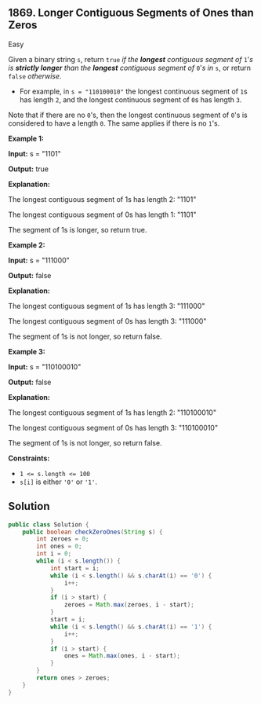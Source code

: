 ## 1869\. Longer Contiguous Segments of Ones than Zeros

Easy

Given a binary string `s`, return `true` _if the **longest** contiguous segment of_ `1`'_s is **strictly longer** than the **longest** contiguous segment of_ `0`'_s in_ `s`, or return `false` _otherwise_.

*   For example, in `s = "110100010"` the longest continuous segment of `1`s has length `2`, and the longest continuous segment of `0`s has length `3`.

Note that if there are no `0`'s, then the longest continuous segment of `0`'s is considered to have a length `0`. The same applies if there is no `1`'s.

**Example 1:**

**Input:** s = "1101"

**Output:** true

**Explanation:** 

The longest contiguous segment of 1s has length 2: "1101" 

The longest contiguous segment of 0s has length 1: "1101" 

The segment of 1s is longer, so return true.

**Example 2:**

**Input:** s = "111000"

**Output:** false

**Explanation:** 

The longest contiguous segment of 1s has length 3: "111000" 

The longest contiguous segment of 0s has length 3: "111000" 

The segment of 1s is not longer, so return false.

**Example 3:**

**Input:** s = "110100010"

**Output:** false

**Explanation:**

The longest contiguous segment of 1s has length 2: "110100010" 

The longest contiguous segment of 0s has length 3: "110100010" 

The segment of 1s is not longer, so return false.

**Constraints:**

*   `1 <= s.length <= 100`
*   `s[i]` is either `'0'` or `'1'`.

## Solution

```java
public class Solution {
    public boolean checkZeroOnes(String s) {
        int zeroes = 0;
        int ones = 0;
        int i = 0;
        while (i < s.length()) {
            int start = i;
            while (i < s.length() && s.charAt(i) == '0') {
                i++;
            }
            if (i > start) {
                zeroes = Math.max(zeroes, i - start);
            }
            start = i;
            while (i < s.length() && s.charAt(i) == '1') {
                i++;
            }
            if (i > start) {
                ones = Math.max(ones, i - start);
            }
        }
        return ones > zeroes;
    }
}
```